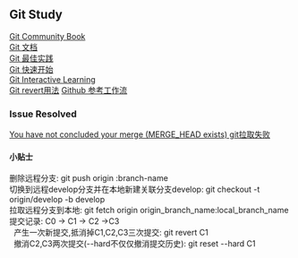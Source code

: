 ## Git Study
[Git Community Book](http://gitbook.liuhui998.com/)</br>
[Git 文档](http://git-scm.com/book/en)</br>
[Git 最佳实践](https://www.atlassian.com/git/)</br>
[Git 快速开始](http://rogerdudler.github.io/git-guide/)</br>
[Git Interactive Learning](http://pcottle.github.io/learnGitBranching/?demo)</br>
[Git revert用法](http://www.cnblogs.com/0616--ataozhijia/p/3709917.html)
[Github 参考工作流](https://github.com/vincenthou/vincenthou.github.io/issues/1)</br>

### Issue Resolved
[You have not concluded your merge (MERGE_HEAD exists) git拉取失败](http://yijiebuyi.com/blog/5b55eb51ad49ce41e2de9c85dd4513ca.html)</br>

#### 小贴士
删除远程分支: git push origin :branch-name</br>
切换到远程develop分支并在本地新建关联分支develop: git checkout -t origin/develop -b develop</br>
拉取远程分支到本地: git fetch origin origin_branch_name:local_branch_name<br/>
提交记录: C0 -> C1 -> C2 ->C3</br>
&nbsp;&nbsp;产生一次新提交,抵消掉C1,C2,C3三次提交: git revert C1</br>
&nbsp;&nbsp;撤消C2,C3两次提交(--hard不仅仅撤消提交历史): git reset --hard C1</br>
